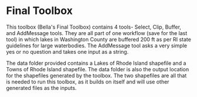 # Final Toolbox

This toolbox (Bella's Final Toolbox) contains 4 tools- Select, Clip, Buffer, and AddMessage tools.
They are all part of one workflow (save for the last tool) in which lakes in Washington County are buffered 200 ft as per RI state guidelines for large waterbodies. 
The AddMessage tool asks a very simple yes or no question and takes one input as a string. 

The data folder provided contains a Lakes of Rhode Island shapefile and a Towns of Rhode Island shapefile. The data folder is also the output location for the shapefiles generated by the toolbox. 
The two shapefiles are all that is needed to run this toolbox, as it builds on itself and will use other generated files as the inputs.
